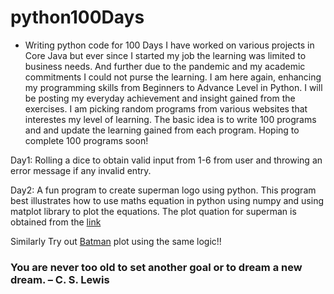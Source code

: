# python100Days
- Writing python code for 100 Days
I have worked on various projects in Core Java but ever since I started my job the learning was limited to business needs. And further due to the pandemic and my academic commitments I could not purse the learning. I am here again, enhancing my programming skills from Beginners to Advance Level in Python. I will be posting my everyday achievement and insight gained from the exercises. I am picking random programs from various websites that interestes my level of learning. 
The basic idea is to write 100 programs and and update the learning gained from each program. Hoping to complete 100 programs soon!

Day1: Rolling a dice to obtain valid input from 1-6 from user and throwing an error message if any invalid entry.

Day2: A fun program to create superman logo using python. This program best illustrates how to use maths equation in python using numpy and using matplot library to plot the equations. The plot quation for superman is obtained from the [link](https://www.desmos.com/calculator/zrrqxigkgk)

Similarly Try out [Batman](https://www.desmos.com/calculator/dnzfajfpym) plot using the same logic!!
### You are never too old to set another goal or to dream a new dream. – C. S. Lewis
